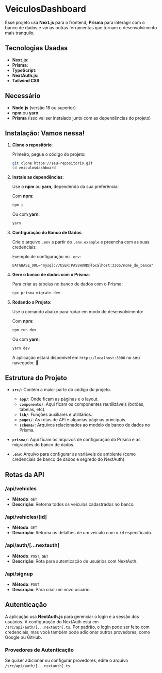 
# **VeiculosDashboard**

Esse projeto usa **Next.js** para o frontend, **Prisma** para interagir com o banco de dados e várias outras ferramentas que tornam o desenvolvimento mais tranquilo.

## **Tecnologias Usadas**

- **Next.js**: 
- **Prisma**:
- **TypeScript**: 
- **NextAuth.js**: .
- **Tailwind CSS**:

## **Necessário**


- **Node.js** (versão 16 ou superior)
- **npm** ou **yarn**
- **Prisma** (isso vai ser instalado junto com as dependências do projeto)

## **Instalação: Vamos nessa!**

1. **Clone o repositório**:

   Primeiro, pegue o código do projeto:

   ```bash
   git clone https://seu-repositorio.git
   cd veiculosdashboard
   ```

2. **Instale as dependências**:

   Use o **npm** ou **yarn**, dependendo da sua preferência:

   Com **npm**:

   ```bash
   npm i
   ```

   Ou com **yarn**:

   ```bash
   yarn
   ```

3. **Configuração do Banco de Dados**:

   Crie o arquivo `.env` a partir do `.env.example` e preencha com as suas credenciais:

   Exemplo de configuração no `.env`:

   ```env
   DATABASE_URL="mysql://USER:PASSWORD@localhost:3306/nome_do_banco"
   ```

4. **Gere o banco de dados com o Prisma**:

   Para criar as tabelas no banco de dados com o Prisma:

   ```bash
   npx prisma migrate dev
   ```

5. **Rodando o Projeto**:

   Use o comando abaixo para rodar em modo de desenvolvimento:

   Com **npm**:

   ```bash
   npm run dev
   ```

   Ou com **yarn**:

   ```bash
   yarn dev
   ```

   A aplicação estará disponível em `http://localhost:3000` no seu navegador. 🎉

## **Estrutura do Projeto**

- **`src/`**: Contém a maior parte do código do projeto.
  - **`app/`**: Onde ficam as páginas e o layout.
  - **`components/`**: Aqui ficam os componentes reutilizáveis (botões, tabelas, etc).
  - **`lib/`**: Funções auxiliares e utilitários.
  - **`pages/`**: As rotas de API e algumas páginas principais.
  - **`schema/`**: Arquivos relacionados ao modelo de banco de dados no Prisma.

- **`prisma/`**: Aqui ficam os arquivos de configuração do Prisma e as migrações do banco de dados.

- **`.env`**: Arquivo para configurar as variáveis de ambiente (como credenciais de banco de dados e segredo do NextAuth).

## **Rotas da API**

### **/api/vehicles**
- **Método**: `GET`
- **Descrição**: Retorna todos os veículos cadastrados no banco.

### **/api/vehicles/[id]**
- **Método**: `GET`
- **Descrição**: Retorna os detalhes de um veículo com o `id` especificado.

### **/api/auth/[...nextauth]**
- **Método**: `POST`, `GET`
- **Descrição**: Rota para autenticação de usuários com NextAuth.

### **/api/signup**
- **Método**: `POST`
- **Descrição**: Para criar um novo usuário.

## **Autenticação**

A aplicação usa **NextAuth.js** para gerenciar o login e a sessão dos usuários. A configuração do NextAuth está em `/src/api/auth/[...nextauth].ts`. Por padrão, o login pode ser feito com credenciais, mas você também pode adicionar outros provedores, como Google ou GitHub.

### **Provedores de Autenticação**
Se quiser adicionar ou configurar provedores, edite o arquivo `/src/api/auth/[...nextauth].ts`.



